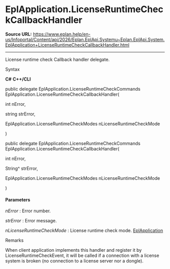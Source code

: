 # EplApplication.LicenseRuntimeCheckCallbackHandler

**Source URL:** https://www.eplan.help/en-us/Infoportal/Content/api/2026/Eplan.EplApi.Systemu~Eplan.EplApi.System.EplApplication+LicenseRuntimeCheckCallbackHandler.html

---

License runtime check Callback handler delegate.

Syntax

**C#**
**C++/CLI**


public delegate EplApplication.LicenseRuntimeCheckCommands EplApplication.LicenseRuntimeCheckCallbackHandler( 

   int nError,

   string strError,

   EplApplication.LicenseRuntimeCheckModes nLicenseRuntimeCheckMode

)

public delegate EplApplication.LicenseRuntimeCheckCommands EplApplication.LicenseRuntimeCheckCallbackHandler( 

   int nError,

   String^ strError,

   EplApplication.LicenseRuntimeCheckModes nLicenseRuntimeCheckMode

)


#### Parameters

*nError*
:   Error number.

*strError*
:   Error message.

*nLicenseRuntimeCheckMode*
:   License runtime check mode. [EplApplication](Eplan.EplApi.Systemu~Eplan.EplApi.System.EplApplication.html)

Remarks

When client application implements this handler and register it by LicenseRuntimeCheckEvent, it will be called if a connection with a license system is broken (no connection to a license server nor a dongle).
